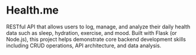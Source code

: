 # Health.me
RESTful API that allows users to log, manage, and analyze their daily health data such as sleep, hydration, exercise, and mood. Built with Flask (or Node.js), this project helps demonstrate core backend development skills including CRUD operations, API architecture, and data analysis.
